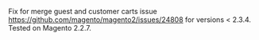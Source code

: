Fix for merge guest and customer carts issue  https://github.com/magento/magento2/issues/24808 for versions < 2.3.4.   
Tested on Magento 2.2.7. 


